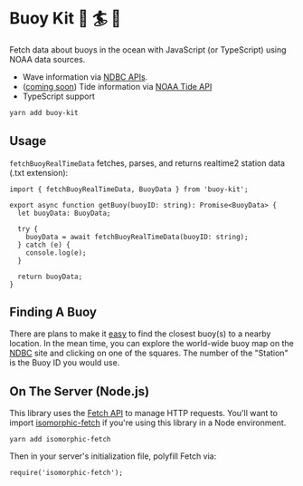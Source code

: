 # Buoy Kit 🌊 🏄 🤙 

Fetch data about buoys in the ocean with JavaScript (or TypeScript) using NOAA data sources.

- Wave information via [NDBC APIs](https://www.ndbc.noaa.gov/docs/ndbc_web_data_guide.pdf).
- ([coming soon](https://github.com/derekdowling/buoy-kit/issues/2)) Tide information via [NOAA Tide API](https://tidesandcurrents.noaa.gov/api/)
- TypeScript support

```sh
yarn add buoy-kit
```

## Usage

`fetchBuoyRealTimeData` fetches, parses, and returns realtime2 station data (.txt extension):

```
import { fetchBuoyRealTimeData, BuoyData } from 'buoy-kit';

export async function getBuoy(buoyID: string): Promise<BuoyData> {
  let buoyData: BuoyData;
  
  try {
    buoyData = await fetchBuoyRealTimeData(buoyID: string);
  } catch (e) {
    console.log(e);
  }
  
  return buoyData;
}
```

## Finding A Buoy

There are plans to make it [easy](https://github.com/derekdowling/buoy-kit/issues/3) to find the closest buoy(s) to a nearby location. In the mean time, you can explore the world-wide buoy map on the [NDBC](https://www.ndbc.noaa.gov/) site and clicking on one of the squares. The number of the "Station" is the Buoy ID you would use. 

## On The Server (Node.js)

This library uses the [Fetch API](https://developer.mozilla.org/en-US/docs/Web/API/Fetch_API) to manage
HTTP requests. You'll want to import [isomorphic-fetch](https://github.com/matthew-andrews/isomorphic-fetch) if
you're using this library in a Node environment. 

```
yarn add isomorphic-fetch
```

Then in your server's initialization file, polyfill Fetch via:
```
require('isomorphic-fetch');
```
